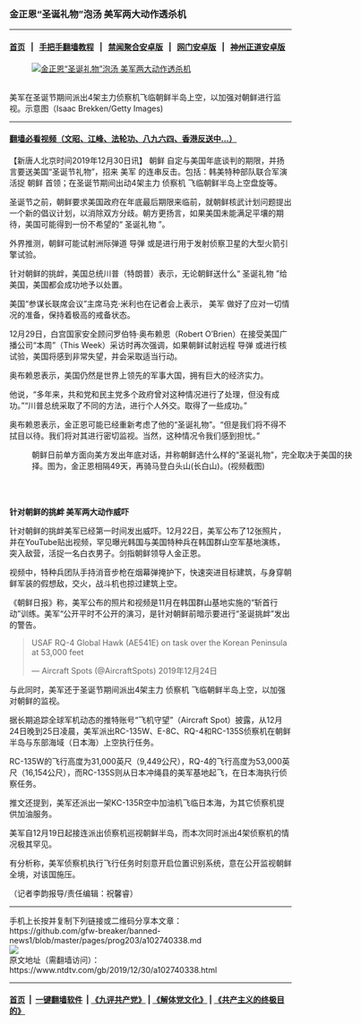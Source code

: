 ### 金正恩“圣诞礼物”泡汤 美军两大动作透杀机
------------------------

#### [首页](https://github.com/gfw-breaker/banned-news1/blob/master/README.md) &nbsp;&nbsp;|&nbsp;&nbsp; [手把手翻墙教程](https://github.com/gfw-breaker/guides/wiki) &nbsp;&nbsp;|&nbsp;&nbsp; [禁闻聚合安卓版](https://github.com/gfw-breaker/bn-android) &nbsp;&nbsp;|&nbsp;&nbsp; [网门安卓版](https://github.com/oGate2/oGate) &nbsp;&nbsp;|&nbsp;&nbsp; [神州正道安卓版](https://github.com/SzzdOgate/update) 



<div><div class="featured_image">
 <a href="https://i.ntdtv.com/assets/uploads/2019/12/GettyImages-497592632.jpg" target="_blank">
  <figure>
   <img alt="金正恩“圣诞礼物”泡汤 美军两大动作透杀机" src="https://i.ntdtv.com/assets/uploads/2019/12/GettyImages-497592632-800x450.jpg"/>
  </figure><br/>
 </a>
 <span class="caption">
  美军在圣诞节期间派出4架主力侦察机飞临朝鲜半岛上空，以加强对朝鲜进行监视。示意图（Isaac Brekken/Getty Images)
 </span>
</div>
</div><hr/>

#### [翻墙必看视频（文昭、江峰、法轮功、八九六四、香港反送中...）](http://167.172.214.107/home.html)

<div><div class="post_content" itemprop="articleBody">
 <p>
  【新唐人北京时间2019年12月30日讯】
  <ok href="https://www.ntdtv.com/gb/朝鲜.htm">
   朝鲜
  </ok>
  自定与美国年底谈判的期限，并扬言要送美国“圣诞节礼物”，招来
  <ok href="https://www.ntdtv.com/gb/美军.htm">
   美军
  </ok>
  的连串反击。包括：韩美特种部队联合军演活捉
  <ok href="https://www.ntdtv.com/gb/朝鲜.htm">
   朝鲜
  </ok>
  首领；在圣诞节期间出动4架主力
  <ok href="https://www.ntdtv.com/gb/侦察机.htm">
   侦察机
  </ok>
  飞临朝鲜半岛上空盘旋等。
 </p>
 <p>
  圣诞节之前，朝鲜要求美国政府在年底最后期限来临前，就朝鲜核武计划问题提出一个新的倡议计划，以消除双方分歧。朝方更扬言，如果美国未能满足平壤的期待，美国可能得到一份不希望的“
  <ok href="https://www.ntdtv.com/gb/圣诞礼物.htm">
   圣诞礼物
  </ok>
  ”。
 </p>
 <p>
  外界推测，朝鲜可能试射洲际弹道
  <ok href="https://www.ntdtv.com/gb/导弹.htm">
   导弹
  </ok>
  或是进行用于发射侦察卫星的大型火箭引擎试验。
 </p>
 <p>
  针对朝鲜的挑衅，美国总统川普（特朗普）表示，无论朝鲜送什么“
  <ok href="https://www.ntdtv.com/gb/圣诞礼物.htm">
   圣诞礼物
  </ok>
  ”给美国，美国都会成功地予以处置。
 </p>
 <p>
  美国“参谋长联席会议”主席马克·米利也在记者会上表示，
  <ok href="https://www.ntdtv.com/gb/美军.htm">
   美军
  </ok>
  做好了应对一切情况的准备，保持着极高的戒备状态。
 </p>
 <p>
  12月29日，白宫国家安全顾问罗伯特‧奥布赖恩（Robert O’Brien）在接受美国广播公司“本周”（This Week）采访时再次强调，如果朝鲜试射远程
  <ok href="https://www.ntdtv.com/gb/导弹.htm">
   导弹
  </ok>
  或进行核试验，美国将感到非常失望，并会采取适当行动。
 </p>
 <p>
  奥布赖恩表示，美国仍然是世界上领先的军事大国，拥有巨大的经济实力。
 </p>
 <p>
  他说，“多年来，共和党和民主党多个政府曾对这种情况进行了处理，但没有成功。”“川普总统采取了不同的方法，进行个人外交。取得了一些成功。”
 </p>
 <p>
  奥布赖恩表示，金正恩可能已经重新考虑了他的“圣诞礼物”。“但是我们将不得不拭目以待。我们将对其进行密切监视。当然，这种情况令我们感到担忧。”
 </p>
 <figure class="wp-caption alignnone" id="attachment_102721772" style="width: 600px">
  <ok href="https://i.ntdtv.com/assets/uploads/2019/12/1-49.jpg">
   <img alt="" class="size-medium wp-image-102721772" src="https://i.ntdtv.com/assets/uploads/2019/12/1-49-600x338.jpg"/>
  </ok>
  <br/><figcaption class="wp-caption-text">
   朝鲜日前单方面向美方发出年底对话，并称朝鲜选什么样的“圣诞礼物”，完全取决于美国的抉择。图为，金正恩相隔49天，再骑马登白头山(长白山)。(视频截图)
  </figcaption><br/>
 </figure><br/>
 <p>
  <strong>
   针对朝鲜的挑衅 美军两大动作威吓
  </strong>
 </p>
 <p>
  针对朝鲜的挑衅美军已经第一时间发出威吓。12月22日，美军公布了12张照片，并在YouTube贴出视频，罕见曝光韩国与美国特种兵在韩国群山空军基地演练，突入敌营，活捉一名白衣男子。剑指朝鲜领导人金正恩。
 </p>
 <p>
  视频中，特种兵团队手持消音步枪在烟幕弹掩护下，快速突进目标建筑，与身穿朝鲜军装的假想敌，交火，战斗机也掠过建筑上空。
 </p>
 <p>
  《朝鲜日报》称，美军公布的照片和视频是11月在韩国群山基地实施的“斩首行动”训练。美军“公开平时不公开的演习，是针对朝鲜前暗示要进行“圣诞挑衅”发出的警告。
 </p>
 <blockquote class="twitter-tweet" data-lang="zh-cn">
  <p dir="ltr" lang="en">
   USAF RQ-4 Global Hawk (AE541E) on task over the Korean Peninsula at 53,000 feet
  </p>
  <p>
   — Aircraft Spots (@AircraftSpots)
   <ok href="https://twitter.com/AircraftSpots/status/1209506657304055808?ref_src=twsrc%5Etfw">
    2019年12月24日
   </ok>
  </p>
 </blockquote>
 <p>
  <script async="" charset="utf-8" src="https://platform.twitter.com/widgets.js">
  </script>
 </p>
 <p>
  与此同时，美军还于圣诞节期间派出4架主力
  <ok href="https://www.ntdtv.com/gb/侦察机.htm">
   侦察机
  </ok>
  飞临朝鲜半岛上空，以加强对朝鲜的监视。
 </p>
 <p>
  据长期追踪全球军机动态的推特账号“飞机守望”（Aircraft Spot）披露，从12月24日晚到25日凌晨，美军派出RC-135W、E-8C、RQ-4和RC-135S侦察机在朝鲜半岛与东部海域（日本海）上空执行任务。
 </p>
 <p>
  RC-135W的飞行高度为31,000英尺（9,449公尺），RQ-4的飞行高度为53,000英尺（16,154公尺），而RC-135S则从日本冲绳县的美军基地起飞，在日本海执行侦察任务。
 </p>
 <p>
  推文还提到，美军还派出一架KC-135R空中加油机飞临日本海，为其它侦察机提供加油服务。
 </p>
 <p>
  美军自12月19日起接连派出侦察机巡视朝鲜半岛，而本次同时派出4架侦察机的情况极其罕见。
 </p>
 <p>
  有分析称，美军侦察机执行飞行任务时刻意开启位置识别系统，意在公开监视朝鲜全境，对该国施压。
 </p>
 <p>
  （记者李韵报导/责任编辑：祝馨睿）
 </p>
 <div class="single_ad">
 </div>
</div>
</div>
<hr/>
手机上长按并复制下列链接或二维码分享本文章：<br/>
https://github.com/gfw-breaker/banned-news1/blob/master/pages/prog203/a102740338.md <br/>
<a href='https://github.com/gfw-breaker/banned-news1/blob/master/pages/prog203/a102740338.md'><img src='https://github.com/gfw-breaker/banned-news1/blob/master/pages/prog203/a102740338.md.png'/></a> <br/>
原文地址（需翻墙访问）：https://www.ntdtv.com/gb/2019/12/30/a102740338.html


------------------------
#### [首页](https://github.com/gfw-breaker/banned-news1/blob/master/README.md) &nbsp;|&nbsp; [一键翻墙软件](https://github.com/gfw-breaker/nogfw/blob/master/README.md) &nbsp;| [《九评共产党》](https://github.com/gfw-breaker/9ping.md/blob/master/README.md#九评之一评共产党是什么) | [《解体党文化》](https://github.com/gfw-breaker/jtdwh.md/blob/master/README.md) | [《共产主义的终极目的》](https://github.com/gfw-breaker/gczydzjmd.md/blob/master/README.md)


<img src='http://gfw-breaker.win/banned-news/pages/prog203/a102740338.md' width='0px' height='0px'/>